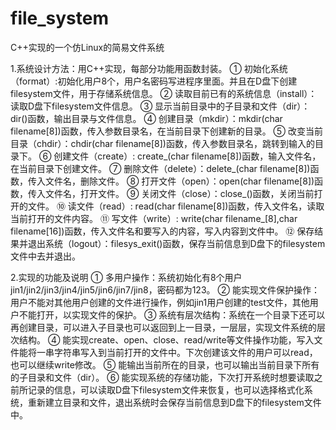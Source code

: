 # file_system
C++实现的一个仿Linux的简易文件系统

1.系统设计方法：用C++实现，每部分功能用函数封装。
①	初始化系统（format）:初始化用户8个，用户名密码写进程序里面。并且在D盘下创建filesystem文件，用于存储系统信息。
②	读取目前已有的系统信息（install）：读取D盘下filesystem文件信息。
③	显示当前目录中的子目录和文件（dir）：dir()函数，输出目录与文件信息。
④	创建目录（mkdir）：mkdir(char filename[8])函数，传入参数目录名，在当前目录下创建新的目录。
⑤	改变当前目录（chdir）：chdir(char filename[8])函数，传入参数目录名，跳转到输入的目录下。
⑥	创建文件（create）: create_(char filename[8])函数，输入文件名，在当前目录下创建文件。
⑦	删除文件（delete）：delete_(char filename[8])函数，传入文件名，删除文件。
⑧	打开文件（open）：open(char filename[8])函数，传入文件名，打开文件。
⑨	关闭文件（close）：close_()函数，关闭当前打开的文件。
⑩	读文件（read）: read(char filename[8])函数，传入文件名，读取当前打开的文件内容。
⑪	写文件（write）: write(char filename_[8],char filename[16])函数，传入文件名和要写入的内容，写入内容到文件中。
⑫	保存结果并退出系统（logout）：filesys_exit()函数，保存当前信息到D盘下的filesystem文件中去并退出。

2.实现的功能及说明
①	多用户操作：系统初始化有8个用户jin1/jin2/jin3/jin4/jin5/jin6/jin7/jin8，密码都为123。
②	能实现文件保护操作：用户不能对其他用户创建的文件进行操作，例如jin1用户创建的test文件，其他用户不能打开，以实现文件的保护。
③	系统有层次结构：系统在一个目录下还可以再创建目录，可以进入子目录也可以返回到上一目录，一层层，实现文件系统的层次结构。
④	能实现create、open、close、read/write等文件操作功能，写入文件能将一串字符串写入到当前打开的文件中。下次创建该文件的用户可以read，也可以继续write修改。
⑤	能输出当前所在的目录，也可以输出当前目录下所有的子目录和文件（dir）。
⑥	能实现系统的存储功能，下次打开系统时想要读取之前所记录的信息，可以读取D盘下filesystem文件来恢复，也可以选择格式化系统，重新建立目录和文件，退出系统时会保存当前信息到D盘下的filesystem文件中。
